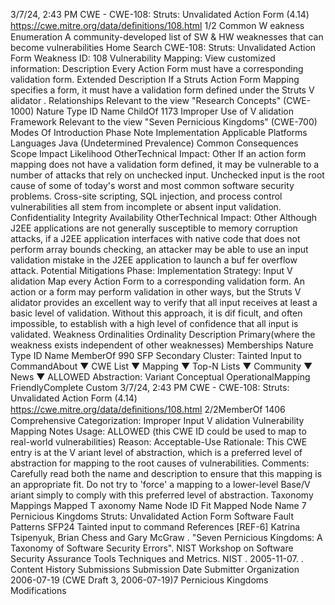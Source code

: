 3/7/24, 2:43 PM CWE - CWE-108: Struts: Unvalidated Action Form (4.14)
https://cwe.mitre.org/data/deﬁnitions/108.html 1/2
Common W eakness Enumeration
A community-developed list of SW & HW weaknesses that can become
vulnerabilities
Home Search
CWE-108: Struts: Unvalidated Action Form
Weakness ID: 108
Vulnerability Mapping: 
View customized information:
 Description
Every Action Form must have a corresponding validation form.
 Extended Description
If a Struts Action Form Mapping specifies a form, it must have a validation form defined under the Struts V alidator .
 Relationships
 Relevant to the view "Research Concepts" (CWE-1000)
Nature Type ID Name
ChildOf 1173 Improper Use of V alidation Framework
 Relevant to the view "Seven Pernicious Kingdoms" (CWE-700)
 Modes Of Introduction
Phase Note
Implementation
 Applicable Platforms
Languages
Java (Undetermined Prevalence)
 Common Consequences
Scope Impact Likelihood
OtherTechnical Impact: Other
If an action form mapping does not have a validation form defined, it may be vulnerable to a number
of attacks that rely on unchecked input. Unchecked input is the root cause of some of today's worst
and most common software security problems. Cross-site scripting, SQL injection, and process
control vulnerabilities all stem from incomplete or absent input validation.
Confidentiality
Integrity
Availability
OtherTechnical Impact: Other
Although J2EE applications are not generally susceptible to memory corruption attacks, if a J2EE
application interfaces with native code that does not perform array bounds checking, an attacker may
be able to use an input validation mistake in the J2EE application to launch a buf fer overflow attack.
 Potential Mitigations
Phase: Implementation
Strategy: Input V alidation
Map every Action Form to a corresponding validation form.
An action or a form may perform validation in other ways, but the Struts V alidator provides an excellent way to verify that all
input receives at least a basic level of validation. Without this approach, it is dif ficult, and often impossible, to establish with a
high level of confidence that all input is validated.
 Weakness Ordinalities
Ordinality Description
Primary(where the weakness exists independent of other weaknesses)
 Memberships
Nature Type ID Name
MemberOf 990 SFP Secondary Cluster: Tainted Input to CommandAbout ▼ CWE List ▼ Mapping ▼ Top-N Lists ▼ Community ▼ News ▼
ALLOWED
Abstraction: Variant
Conceptual OperationalMapping
FriendlyComplete Custom
3/7/24, 2:43 PM CWE - CWE-108: Struts: Unvalidated Action Form (4.14)
https://cwe.mitre.org/data/deﬁnitions/108.html 2/2MemberOf 1406 Comprehensive Categorization: Improper Input V alidation
 Vulnerability Mapping Notes
Usage: ALLOWED (this CWE ID could be used to map to real-world vulnerabilities)
Reason: Acceptable-Use
Rationale:
This CWE entry is at the V ariant level of abstraction, which is a preferred level of abstraction for mapping to the root causes of
vulnerabilities.
Comments:
Carefully read both the name and description to ensure that this mapping is an appropriate fit. Do not try to 'force' a mapping to a
lower-level Base/V ariant simply to comply with this preferred level of abstraction.
 Taxonomy Mappings
Mapped T axonomy Name Node ID Fit Mapped Node Name
7 Pernicious Kingdoms Struts: Unvalidated Action Form
Software Fault Patterns SFP24 Tainted input to command
 References
[REF-6] Katrina Tsipenyuk, Brian Chess and Gary McGraw . "Seven Pernicious Kingdoms: A Taxonomy of Software Security
Errors". NIST Workshop on Software Security Assurance Tools Techniques and Metrics. NIST . 2005-11-07.
.
 Content History
 Submissions
Submission Date Submitter Organization
2006-07-19
(CWE Draft 3, 2006-07-19)7 Pernicious Kingdoms
 Modifications
